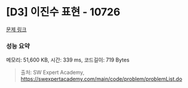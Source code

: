 # [D3] 이진수 표현 - 10726 

[문제 링크](https://swexpertacademy.com/main/code/problem/problemDetail.do?contestProbId=AXRSXf_a9qsDFAXS) 

### 성능 요약

메모리: 51,600 KB, 시간: 339 ms, 코드길이: 719 Bytes



> 출처: SW Expert Academy, https://swexpertacademy.com/main/code/problem/problemList.do